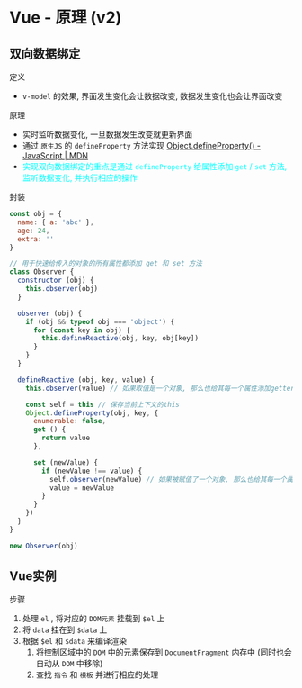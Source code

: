 # Vue - 原理 (v2)



## 双向数据绑定

定义

- `v-model` 的效果, 界面发生变化会让数据改变, 数据发生变化也会让界面改变

原理

- 实时监听数据变化, 一旦数据发生改变就更新界面
- 通过 `原生JS` 的 `defineProperty` 方法实现 [Object.defineProperty() - JavaScript | MDN](https://developer.mozilla.org/en-US/docs/Web/JavaScript/Reference/Global_Objects/Object/defineProperty)
- <span style="color: #0ff;">实现双向数据绑定的重点是通过 `defineProperty` 给属性添加 `get` / `set` 方法, 监听数据变化, 并执行相应的操作</span>

封装

```js
const obj = {
  name: { a: 'abc' },
  age: 24,
  extra: ''
}

// 用于快速给传入的对象的所有属性都添加 get 和 set 方法
class Observer {
  constructor (obj) {
    this.observer(obj)
  }

  observer (obj) {
    if (obj && typeof obj === 'object') {
      for (const key in obj) {
        this.defineReactive(obj, key, obj[key])
      }
    }
  }

  defineReactive (obj, key, value) {
    this.observer(value) // 如果取值是一个对象, 那么也给其每一个属性添加getter和setter

    const self = this // 保存当前上下文的this
    Object.defineProperty(obj, key, {
      enumerable: false,
      get () {
        return value
      },

      set (newValue) {
        if (newValue !== value) {
          self.observer(newValue) // 如果被赋值了一个对象, 那么也给其每一个属性添加getter和setter
          value = newValue
        }
      }
    })
  }
}

new Observer(obj)
```



## Vue实例

步骤

1. 处理 `el` , 将对应的 `DOM元素` 挂载到 `$el` 上
2. 将 `data` 挂在到 `$data` 上
3. 根据 `$el` 和 `$data` 来编译渲染
   1. 将控制区域中的 `DOM` 中的元素保存到 `DocumentFragment` 内存中 (同时也会自动从 `DOM` 中移除)
   2. 查找 `指令` 和 `模板` 并进行相应的处理
